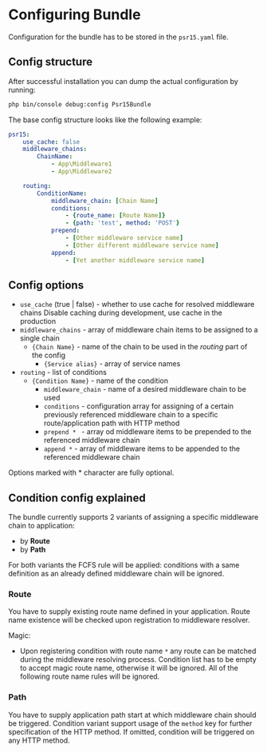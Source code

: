 # Configuring Bundle
Configuration for the bundle has to be stored in the `psr15.yaml` file.
## Config structure
After successful installation you can dump the actual configuration by running:
```bash
php bin/console debug:config Psr15Bundle
```
The base config structure looks like the following example:
```yaml
psr15:
    use_cache: false
    middleware_chains:
        ChainName:
            - App\Middleware1
            - App\Middleware2

    routing:
        ConditionName:
            middleware_chain: [Chain Name]
            conditions:
                - {route_name: [Route Name]}
                - {path: 'test', method: 'POST'}
            prepend:
                - [Other middleware service name]
                - [Other different middleware service name]
            append:
                - [Yet another middleware service name]
```

## Config options
- `use_cache` (true | false) - whether to use cache for resolved middleware chains
Disable caching during development, use cache in the production
- `middleware_chains` - array of middleware chain items to be assigned to a single chain
    - `{Chain Name}` - name of the chain to be used in the _routing_ part of the config
        - `{Service alias}` - array of service names
- `routing` - list of conditions
    - `{Condition Name}` - name of the condition
        - `middleware_chain` - name of a desired middleware chain to be used
        - `conditions` - configuration array for assigning of a certain previously referenced
        middleware chain to a specific route/application path with HTTP method
        - `prepend * ` - array od middleware items to be prepended to the referenced middleware chain
        - `append *` - array of middleware items to be appended to the referenced middleware chain

Options marked with * character are fully optional.

## Condition config explained
The bundle currently supports 2 variants of assigning a specific middleware chain to application:
- by **Route**
- by **Path**

For both variants the FCFS rule will be applied: 
conditions with a same definition as an already defined middleware chain will be ignored.
### Route
You have to supply existing route name defined in your application. 
Route name existence will be checked upon registration to middleware resolver.

Magic:
- Upon registering condition with route name `*` any route can be matched during the middleware resolving process. 
Condition list has to be empty to accept magic route name, otherwise it will be ignored.
All of the following route name rules will be ignored.
### Path
You have to supply application path start at which middleware chain should be triggered.
Condition variant support usage of the `method` key for further specification of the HTTP method.
If omitted, condition will be triggered on any HTTP method.
